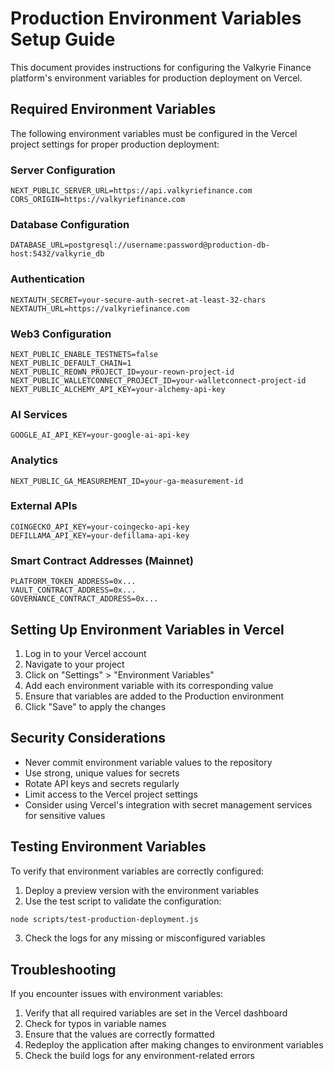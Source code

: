 # Production Environment Variables Setup Guide

This document provides instructions for configuring the Valkyrie Finance platform's environment variables for production deployment on Vercel.

## Required Environment Variables

The following environment variables must be configured in the Vercel project settings for proper production deployment:

### Server Configuration
```
NEXT_PUBLIC_SERVER_URL=https://api.valkyriefinance.com
CORS_ORIGIN=https://valkyriefinance.com
```

### Database Configuration
```
DATABASE_URL=postgresql://username:password@production-db-host:5432/valkyrie_db
```

### Authentication
```
NEXTAUTH_SECRET=your-secure-auth-secret-at-least-32-chars
NEXTAUTH_URL=https://valkyriefinance.com
```

### Web3 Configuration
```
NEXT_PUBLIC_ENABLE_TESTNETS=false
NEXT_PUBLIC_DEFAULT_CHAIN=1
NEXT_PUBLIC_REOWN_PROJECT_ID=your-reown-project-id
NEXT_PUBLIC_WALLETCONNECT_PROJECT_ID=your-walletconnect-project-id
NEXT_PUBLIC_ALCHEMY_API_KEY=your-alchemy-api-key
```

### AI Services
```
GOOGLE_AI_API_KEY=your-google-ai-api-key
```

### Analytics
```
NEXT_PUBLIC_GA_MEASUREMENT_ID=your-ga-measurement-id
```

### External APIs
```
COINGECKO_API_KEY=your-coingecko-api-key
DEFILLAMA_API_KEY=your-defillama-api-key
```

### Smart Contract Addresses (Mainnet)
```
PLATFORM_TOKEN_ADDRESS=0x...
VAULT_CONTRACT_ADDRESS=0x...
GOVERNANCE_CONTRACT_ADDRESS=0x...
```

## Setting Up Environment Variables in Vercel

1. Log in to your Vercel account
2. Navigate to your project
3. Click on "Settings" > "Environment Variables"
4. Add each environment variable with its corresponding value
5. Ensure that variables are added to the Production environment
6. Click "Save" to apply the changes

## Security Considerations

- Never commit environment variable values to the repository
- Use strong, unique values for secrets
- Rotate API keys and secrets regularly
- Limit access to the Vercel project settings
- Consider using Vercel's integration with secret management services for sensitive values

## Testing Environment Variables

To verify that environment variables are correctly configured:

1. Deploy a preview version with the environment variables
2. Use the test script to validate the configuration:

```bash
node scripts/test-production-deployment.js
```

3. Check the logs for any missing or misconfigured variables

## Troubleshooting

If you encounter issues with environment variables:

1. Verify that all required variables are set in the Vercel dashboard
2. Check for typos in variable names
3. Ensure that the values are correctly formatted
4. Redeploy the application after making changes to environment variables
5. Check the build logs for any environment-related errors

